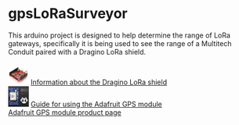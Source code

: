 # gpsLoRaSurveyor

This arduino project is designed to help determine the range of LoRa gateways,
specifically it is being used to see the range of a Multitech Conduit paired with a Dragino LoRa shield.<br><br>
<img src="draginoLoRaShield.jpg" alt="Dragino shield" height="42" width="42"> <a href="http://wiki.dragino.com/index.php?title=Lora_Shield">Information about the Dragino LoRa shield</a>
<br>
<img src="adafruitGps.jpg" alt="Adafruit GPS module" height="42" width="42"> <a href="https://learn.adafruit.com/adafruit-ultimate-gps/overview">Guide for using the Adafruit GPS module</a>
<br>
<a href="https://www.adafruit.com/product/746">Adafruit GPS module product page</a>
